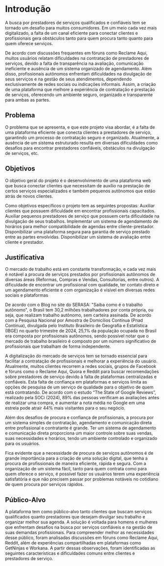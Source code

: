 # Introdução

A busca por prestadores de serviços qualificados e confiáveis tem se tornado um desafio para muitos consumidores. Em um meio cada vez mais digitalizado, a falta de um canal eficiente para conectar clientes e profissionais gera obstáculos tanto para quem procura tanto quanto para quem oferece serviços.

De acordo com discussões frequentes em fóruns como Reclame Aqui, muitos usuários relatam dificuldades na contratação de prestadores de serviços, devido a falta de transparência na avaliação, comunicação ineficiente e ausência de um sistema organizado de agendamento. Além disso, profissionais autônomos enfrentam dificuldades na divulgação de seus serviços e na gestão de seus atendimentos, dependendo exclusivamente de redes sociais ou indicações informais.
Assim, a criação de uma plataforma que melhore a experiência de contratação e prestação de serviços, oferecendo um ambiente seguro, organizado e transparente para ambas as partes.


## Problema
O problema que se apresenta, e que este projeto visa abordar, é a falta de uma plataforma eficiente que conecta clientes a prestadores de serviço, garantindo um processo de contratação seguro e organizado. Atualmente, a ausência de um sistema estruturado resulta em diversas dificuldades como desafios para encontrar prestadores confiáveis, obstáculos na divulgação de serviços, etc.


## Objetivos
O objetivo geral do projeto é o desenvolvimento de uma plataforma web que busca conectar clientes que necessitam de auxílio na prestação de certos serviços especializados e também pequenos autônomos que estão atrás de novos clientes.

Como objetivos específicos o projeto tem as seguintes propostas: 
Auxiliar clientes que possuem dificuldade em encontrar profissionais capacitados.
Auxiliar pequenos prestadores de serviço que possuem certa dificuldade na divulgação de seus trabalhos.
Implementar um sistema de agendamento de horários para melhor compatibilidade de agendas entre cliente-prestador.
Disponibilizar uma plataforma segura para garantia de serviço prestado entre as partes envolvidas.
Disponibilizar um sistema de avaliação entre cliente e prestador.


## Justificativa

O mercado de trabalho está em constante transformação, e cada vez mais é notável a procura de serviços prestados por profissionais autônomos de diversas áreas (Reformas, Compras e Vendas, Consultorias, entre outros). A dificuldade de encontrar um profissional com qualidade, ter contato direto e um agendamento eficiente e com organização é visível em diversas redes sociais e plataformas

De acordo com o Blog no site do SERASA: "Saiba como é o trabalho autônomo", o Brasil tem 30,2 milhões trabalhadores por conta própria, ou seja, que realizam trabalho autônomo, sem carteira assinada. De acordo com a Pesquisa Nacional por Amostra de Domicílios Contínua (Pnad Contínua), divulgada pelo Instituto Brasileiro de Geografia e Estatística (IBGE) no quarto trimestre de 2024, 25,1% da população ocupada no Brasil era composta por profissionais autônomos, sendo possível notar que o mercado de trabalho brasileiro é composto por um número significativo de profissionais que trabalham de forma independente.

A digitalização do mercado de serviços tem se tornado essencial para facilitar a contratação de profissionais e melhorar a experiência do usuário. Atualmente, muitos clientes recorrem a redes sociais, grupos de Facebook e fóruns como o Reclame Aqui, Quora e Reddit para buscar recomendações sobre prestadores de serviço devido à falta de plataformas centralizadas e confiáveis. Esta falta de confiança em plataformas e serviços limita as opções de pesquisa de um serviço de qualidade para o objetivo de quem está contratando. De acordo com o estudo “The State of Google Reviews”, realizado pela SOCi (2024), 89% das pessoas verificam as avaliações antes de realizar uma compra, e aumentar a nota média no Google em uma estrela pode atrair 44% mais visitantes para o seu negócio.

Além dos desafios de procura e confiança de profissionais, a procura por um sistema simples de contratação, agendamento e comunicação direta entre profissional e contratante é grande. Ter um sistema de agendamento e comunicação direta proporciona um maior controle sobre suas vendas, suas necessidades e horários, tendo um ambiente controlado e organizado para os usuários.

Fica evidente que a necessidade de procura de serviços autônomos é de grande importância para a criação de uma solução digital, que tenha a procura de profissionais de maneira eficiente, rápida e segura. Com a organização de um sistema fácil, tanto para quem contrata como para quem oferece o serviço, é possível fazer os usuários terem uma experiência satisfatória e que não precisem passar por problemas notáveis no cotidiano de quem procura por serviços rápidos.

## Público-Alvo

A plataforma tem como público-alvo tanto clientes que buscam serviços qualificados quanto prestadores que desejam divulgar seu trabalho e organizar melhor sua agenda. A solução é voltada para homens e mulheres que enfrentam desafios na busca por serviços confiáveis e na gestão de suas demandas profissionais.
Para compreender melhor as necessidades desse público, foram analisadas discussões em fóruns como Reclame Aqui, Reddit, além de experiências compartilhadas em plataformas como GetNinjas e Workana. A partir dessas observações, foram identificadas as seguintes características e dificuldades comuns entre clientes e prestadores de serviço.


